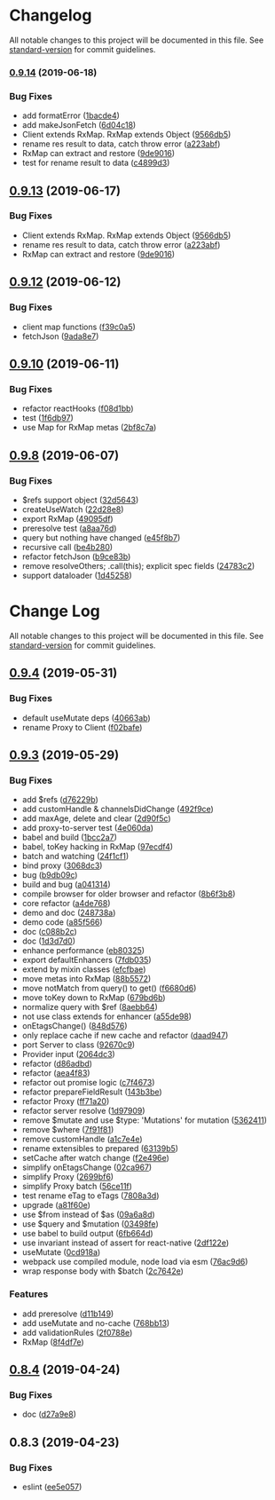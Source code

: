 # Changelog

All notable changes to this project will be documented in this file. See [standard-version](https://github.com/conventional-changelog/standard-version) for commit guidelines.

### [0.9.14](https://github.com/dotql/dotql/compare/v0.9.12...v0.9.14) (2019-06-18)


### Bug Fixes

* add formatError ([1bacde4](https://github.com/dotql/dotql/commit/1bacde4))
* add makeJsonFetch ([6d04c18](https://github.com/dotql/dotql/commit/6d04c18))
* Client extends RxMap. RxMap extends Object ([9566db5](https://github.com/dotql/dotql/commit/9566db5))
* rename res result to data, catch throw error ([a223abf](https://github.com/dotql/dotql/commit/a223abf))
* RxMap can extract and restore ([9de9016](https://github.com/dotql/dotql/commit/9de9016))
* test for rename result to data ([c4899d3](https://github.com/dotql/dotql/commit/c4899d3))



## [0.9.13](https://github.com/dotql/dotql/compare/v0.9.12...v0.9.13) (2019-06-17)


### Bug Fixes

* Client extends RxMap. RxMap extends Object ([9566db5](https://github.com/dotql/dotql/commit/9566db5))
* rename res result to data, catch throw error ([a223abf](https://github.com/dotql/dotql/commit/a223abf))
* RxMap can extract and restore ([9de9016](https://github.com/dotql/dotql/commit/9de9016))



<a name="0.9.12"></a>
## [0.9.12](https://github.com/dotql/dotql/compare/v0.9.10...v0.9.12) (2019-06-12)


### Bug Fixes

* client map functions ([f39c0a5](https://github.com/dotql/dotql/commit/f39c0a5))
* fetchJson ([9ada8e7](https://github.com/dotql/dotql/commit/9ada8e7))



<a name="0.9.10"></a>
## [0.9.10](https://github.com/dotql/dotql/compare/v0.9.9...v0.9.10) (2019-06-11)


### Bug Fixes

* refactor reactHooks ([f08d1bb](https://github.com/dotql/dotql/commit/f08d1bb))
* test ([1f6db97](https://github.com/dotql/dotql/commit/1f6db97))
* use Map for RxMap metas ([2bf8c7a](https://github.com/dotql/dotql/commit/2bf8c7a))



<a name="0.9.8"></a>
## [0.9.8](https://github.com/dotql/dotql/compare/v0.9.4...v0.9.8) (2019-06-07)


### Bug Fixes

* $refs support object ([32d5643](https://github.com/dotql/dotql/commit/32d5643))
* createUseWatch ([22d28e8](https://github.com/dotql/dotql/commit/22d28e8))
* export RxMap ([49095df](https://github.com/dotql/dotql/commit/49095df))
* preresolve test ([a8aa76d](https://github.com/dotql/dotql/commit/a8aa76d))
* query but nothing have changed ([e45f8b7](https://github.com/dotql/dotql/commit/e45f8b7))
* recursive call ([be4b280](https://github.com/dotql/dotql/commit/be4b280))
* refactor fetchJson ([b9ce83b](https://github.com/dotql/dotql/commit/b9ce83b))
* remove resolveOthers; .call(this); explicit spec fields ([24783c2](https://github.com/dotql/dotql/commit/24783c2))
* support dataloader ([1d45258](https://github.com/dotql/dotql/commit/1d45258))



# Change Log

All notable changes to this project will be documented in this file. See [standard-version](https://github.com/conventional-changelog/standard-version) for commit guidelines.

## [0.9.4](https://github.com/dotql/dotql/compare/v0.9.3...v0.9.4) (2019-05-31)


### Bug Fixes

* default useMutate deps ([40663ab](https://github.com/dotql/dotql/commit/40663ab))
* rename Proxy to Client ([f02bafe](https://github.com/dotql/dotql/commit/f02bafe))



## [0.9.3](https://github.com/dotql/dotql/compare/v0.8.4...v0.9.3) (2019-05-29)


### Bug Fixes

* add $refs ([d76229b](https://github.com/dotql/dotql/commit/d76229b))
* add customHandle & channelsDidChange ([492f9ce](https://github.com/dotql/dotql/commit/492f9ce))
* add maxAge, delete and clear ([2d90f5c](https://github.com/dotql/dotql/commit/2d90f5c))
* add proxy-to-server test ([4e060da](https://github.com/dotql/dotql/commit/4e060da))
* babel and build ([1bcc2a7](https://github.com/dotql/dotql/commit/1bcc2a7))
* babel, toKey hacking in RxMap ([97ecdf4](https://github.com/dotql/dotql/commit/97ecdf4))
* batch and watching ([24f1cf1](https://github.com/dotql/dotql/commit/24f1cf1))
* bind proxy ([3068dc3](https://github.com/dotql/dotql/commit/3068dc3))
* bug ([b9db09c](https://github.com/dotql/dotql/commit/b9db09c))
* build and bug ([a041314](https://github.com/dotql/dotql/commit/a041314))
* compile browser for older browser and refactor ([8b6f3b8](https://github.com/dotql/dotql/commit/8b6f3b8))
* core refactor ([a4de768](https://github.com/dotql/dotql/commit/a4de768))
* demo and doc ([248738a](https://github.com/dotql/dotql/commit/248738a))
* demo code ([a85f566](https://github.com/dotql/dotql/commit/a85f566))
* doc ([c088b2c](https://github.com/dotql/dotql/commit/c088b2c))
* doc ([1d3d7d0](https://github.com/dotql/dotql/commit/1d3d7d0))
* enhance performance ([eb80325](https://github.com/dotql/dotql/commit/eb80325))
* export defaultEnhancers ([7fdb035](https://github.com/dotql/dotql/commit/7fdb035))
* extend by mixin classes ([efcfbae](https://github.com/dotql/dotql/commit/efcfbae))
* move metas into RxMap ([88b5572](https://github.com/dotql/dotql/commit/88b5572))
* move notMatch from query() to get() ([f6680d6](https://github.com/dotql/dotql/commit/f6680d6))
* move toKey down to RxMap ([679bd6b](https://github.com/dotql/dotql/commit/679bd6b))
* normalize query with $ref ([8aebb64](https://github.com/dotql/dotql/commit/8aebb64))
* not use class extends for enhancer ([a55de98](https://github.com/dotql/dotql/commit/a55de98))
* onEtagsChange() ([848d576](https://github.com/dotql/dotql/commit/848d576))
* only replace cache if new cache and refactor ([daad947](https://github.com/dotql/dotql/commit/daad947))
* port Server to class ([92670c9](https://github.com/dotql/dotql/commit/92670c9))
* Provider input ([2064dc3](https://github.com/dotql/dotql/commit/2064dc3))
* refactor ([d86adbd](https://github.com/dotql/dotql/commit/d86adbd))
* refactor ([aea4f83](https://github.com/dotql/dotql/commit/aea4f83))
* refactor out promise logic ([c7f4673](https://github.com/dotql/dotql/commit/c7f4673))
* refactor prepareFieldResult ([143b3be](https://github.com/dotql/dotql/commit/143b3be))
* refactor Proxy ([ff71a20](https://github.com/dotql/dotql/commit/ff71a20))
* refactor server resolve ([1d97909](https://github.com/dotql/dotql/commit/1d97909))
* remove $mutate and use $type: 'Mutations' for mutation ([5362411](https://github.com/dotql/dotql/commit/5362411))
* remove $where ([7f91f81](https://github.com/dotql/dotql/commit/7f91f81))
* remove customHandle ([a1c7e4e](https://github.com/dotql/dotql/commit/a1c7e4e))
* rename extensibles to prepared ([63139b5](https://github.com/dotql/dotql/commit/63139b5))
* setCache after watch change ([f2e496e](https://github.com/dotql/dotql/commit/f2e496e))
* simplify onEtagsChange ([02ca967](https://github.com/dotql/dotql/commit/02ca967))
* simplify Proxy ([2699bf6](https://github.com/dotql/dotql/commit/2699bf6))
* simplify Proxy batch ([56ce11f](https://github.com/dotql/dotql/commit/56ce11f))
* test rename eTag to eTags ([7808a3d](https://github.com/dotql/dotql/commit/7808a3d))
* upgrade ([a81f60e](https://github.com/dotql/dotql/commit/a81f60e))
* use $from instead of $as ([09a6a8d](https://github.com/dotql/dotql/commit/09a6a8d))
* use $query and $mutation ([03498fe](https://github.com/dotql/dotql/commit/03498fe))
* use babel to build output ([6fb664d](https://github.com/dotql/dotql/commit/6fb664d))
* use invariant instead of assert for react-native ([2df122e](https://github.com/dotql/dotql/commit/2df122e))
* useMutate ([0cd918a](https://github.com/dotql/dotql/commit/0cd918a))
* webpack use compiled module, node load via esm ([76ac9d6](https://github.com/dotql/dotql/commit/76ac9d6))
* wrap response body with $batch ([2c7642e](https://github.com/dotql/dotql/commit/2c7642e))


### Features

* add preresolve ([d11b149](https://github.com/dotql/dotql/commit/d11b149))
* add useMutate and no-cache ([768bb13](https://github.com/dotql/dotql/commit/768bb13))
* add validationRules ([2f0788e](https://github.com/dotql/dotql/commit/2f0788e))
* RxMap ([8f4df7e](https://github.com/dotql/dotql/commit/8f4df7e))



## [0.8.4](https://github.com/dotql/dotql/compare/v0.8.3...v0.8.4) (2019-04-24)


### Bug Fixes

* doc ([d27a9e8](https://github.com/dotql/dotql/commit/d27a9e8))



## 0.8.3 (2019-04-23)


### Bug Fixes

* eslint ([ee5e057](https://github.com/dotql/dotql/commit/ee5e057))
